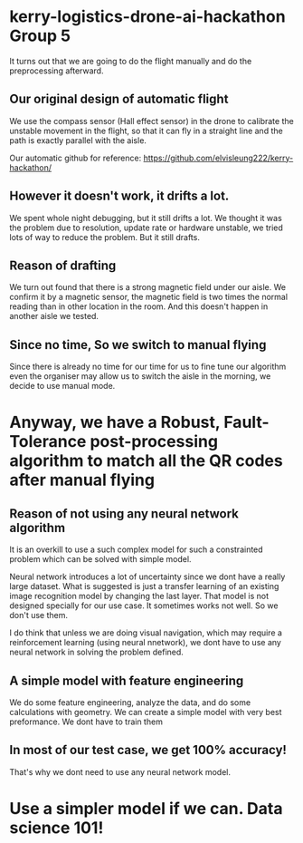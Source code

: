 # kerry-logistics-drone-ai-hackathon Group 5

It turns out that we are going to do the flight manually and do the preprocessing afterward. 

## Our original design of automatic flight

We use the compass sensor (Hall effect sensor) in the drone to calibrate the unstable movement in the flight, so that it can fly in a straight line and the path is exactly parallel with the aisle. 

Our automatic github for reference: https://github.com/elvisleung222/kerry-hackathon/

## However it doesn't work, it drifts a lot.

We spent whole night debugging, but it still drifts a lot.
We thought it was the problem due to resolution, update rate or hardware unstable, we tried lots of way to reduce the problem.
But it still drafts.

## Reason of drafting

We turn out found that there is a strong magnetic field under our aisle. We confirm it by a magnetic sensor, the magnetic field is two times the normal reading than in other location in the room. And this doesn't happen in another aisle we tested.

## Since no time, So we switch to manual flying

Since there is already no time for our time for us to fine tune our algorithm even the organiser may allow us to switch the aisle in the morning, we decide to use manual mode.

# Anyway, we have a Robust, Fault-Tolerance post-processing algorithm to match all the QR codes after manual flying

## Reason of not using any neural network algorithm
It is an overkill to use a such complex model for such a constrainted problem which can be solved with simple model.

Neural network introduces a lot of uncertainty since we dont have a really large dataset. What is suggested is just a transfer learning of an existing image recognition model by changing the last layer. That model is not designed specially for our use case. It sometimes works not well. So we don't use them.

I do think that unless we are doing visual navigation, which may require a reinforcement learning (using neural nnetwork), we dont have to use any neural network in solving the problem defined.

## A simple model with feature engineering

We do some feature engineering, analyze the data, and do some calculations with geometry. We can create a simple model with very best preformance. We dont have to train them

## In most of our test case, we get 100% accuracy!

That's why we dont need to use any neural network model.


# Use a simpler model if we can. Data science 101!
